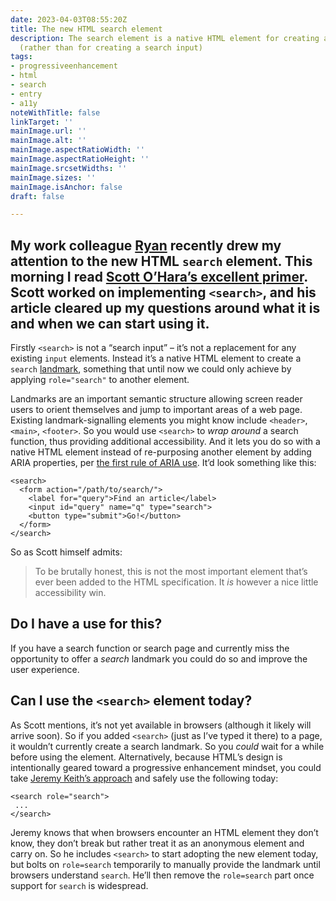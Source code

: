 ```yaml
---
date: 2023-04-03T08:55:20Z
title: The new HTML search element
description: The search element is a native HTML element for creating a search landmark
  (rather than for creating a search input)
tags:
- progressiveenhancement
- html
- search
- entry
- a11y
noteWithTitle: false
linkTarget: ''
mainImage.url: ''
mainImage.alt: ''
mainImage.aspectRatioWidth: ''
mainImage.aspectRatioHeight: ''
mainImage.srcsetWidths: ''
mainImage.sizes: ''
mainImage.isAnchor: false
draft: false

---
```

My work colleague [Ryan](https://twitter.com/ryandeegan) recently drew my attention to the new HTML `search` element. This morning I read [Scott O’Hara’s excellent primer](https://www.scottohara.me/blog/2023/03/24/search-element.html). Scott worked on implementing `<search>`, and his article cleared up my questions around what it is and when we can start using it.
---

Firstly `<search>` is not a “search input” – it’s not a replacement for any existing `input` elements. Instead it’s a native HTML element to create a `search` [landmark](https://www.w3.org/TR/wai-aria-1.2/#landmark_roles), something that until now we could only achieve by applying `role="search"` to another element.

Landmarks are an important semantic structure allowing screen reader users to orient themselves and jump to important areas of a web page. Existing landmark-signalling elements you might know include `<header>`, `<main>`, `<footer>`. So you would use `<search>` to _wrap around_ a search function, thus providing additional accessibility. And it lets you do so with a native HTML element instead of re-purposing another element by adding ARIA properties, per [the first rule of ARIA use](https://www.w3.org/TR/using-aria/#rule1). It’d look something like this:

    <search>
      <form action="/path/to/search/">
        <label for="query">Find an article</label>
        <input id="query" name="q" type="search">
        <button type="submit">Go!</button>
      </form>
    </search>

So as Scott himself admits:

> To be brutally honest, this is not the most important element that’s ever been added to the HTML specification. It _is_ however a nice little accessibility win.

## Do I have a use for this?

If you have a search function or search page and currently miss the opportunity to offer a _search_ landmark you could do so and improve the user experience.

## Can I use the `<search>` element today?

As Scott mentions, it’s not yet available in browsers (although it likely will arrive soon). So if you added `<search>` (just as I’ve typed it there) to a page, it wouldn’t currently create a search landmark. So you _could_ wait for a while before using the element. Alternatively, because HTML’s design is intentionally geared toward a progressive enhancement mindset, you could take [Jeremy Keith’s approach](https://adactio.com/links/20054) and safely use the following today:

    <search role="search">
     ...
    </search>

Jeremy knows that when browsers encounter an HTML element they don’t know, they don’t break but rather treat it as an anonymous element and carry on. So he includes `<search>` to start adopting the new element today, but bolts on `role=search` temporarily to manually provide the landmark until browsers understand `search`. He’ll then remove the `role=search` part once support for `search` is widespread.
